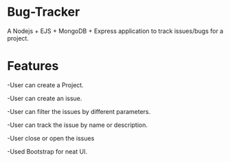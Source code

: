 # Bug-Tracker

A Nodejs + EJS + MongoDB + Express application to track issues/bugs for a project.

# Features

-User can create a Project.

-User can create an issue.

-User can filter the issues by different parameters.

-User can track the issue by name or description.

-User close or open the issues

-Used Bootstrap for neat UI.

